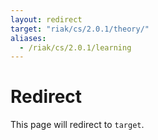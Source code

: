 ```yaml
---
layout: redirect
target: "riak/cs/2.0.1/theory/"
aliases:
  - /riak/cs/2.0.1/learning
---
```


# Redirect

This page will redirect to `target`.
